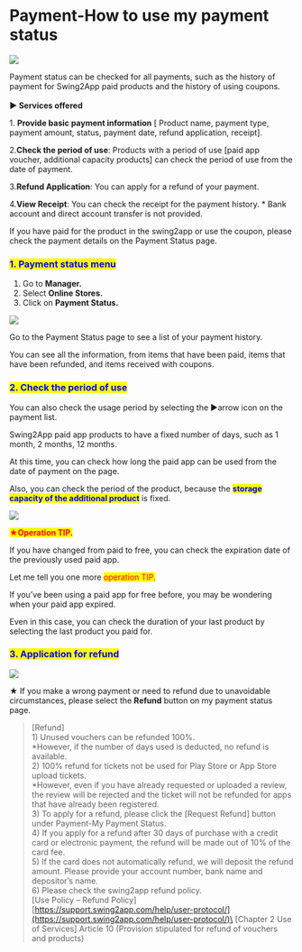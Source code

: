 # Payment-How to use my payment status

![](https://support.swing2app.com/wp-content/uploads/2018/10/ps1.png)

Payment status can be checked for all payments, such as the history of payment for Swing2App paid products and the history of using coupons.\
&#x20;\
**▶ Services offered**

1\. **Provide basic payment information** \[ Product name, payment type, payment amount, status, payment date, refund application, receipt].

2.**Check the period of use**: Products with a period of use \[paid app voucher, additional capacity products] can check the period of use from the date of payment.

3.**Refund Application**: You can apply for a refund of your payment.

4.**View Receipt**: You can check the receipt for the payment history. \* Bank account and direct account transfer is not provided.

If you have paid for the product in the swing2app or use the coupon, please check the payment details on the Payment Status page.



### <mark style="color:blue;">**1. Payment status menu**</mark>

1. Go to **Manager.**
2. Select **Online Stores.**
3. Click on **Payment Status.**

![](https://support.swing2app.com/wp-content/uploads/2018/10/payment1.png)

Go to the Payment Status page to see a list of your payment history.

You can see all the information, from items that have been paid, items that have been refunded, and items received with coupons.&#x20;



### <mark style="color:blue;">**2. Check the period of use**</mark>

You can also check the usage period by selecting the ▶arrow icon on the payment list.

Swing2App paid app products to have a fixed number of days, such as 1 month, 2 months, 12 months.

At this time, you can check how long the paid app can be used from the date of payment on the page.

Also, you can check the period of the product, because the <mark style="color:blue;">**storage capacity of the additional product**</mark> is fixed.&#x20;

![](https://support.swing2app.com/wp-content/uploads/2018/10/payment2.png)

<mark style="color:red;">**★Operation TIP.**</mark>

If you have changed from paid to free, you can check the expiration date of the previously used paid app.

Let me tell you one more <mark style="color:red;">operation TIP.</mark>

If you’ve been using a paid app for free before, you may be wondering when your paid app expired.

Even in this case, you can check the duration of your last product by selecting the last product you paid for.



### <mark style="color:blue;">**3. Application for refund**</mark>

![](https://support.swing2app.com/wp-content/uploads/2018/10/refund.png)

★ If you make a wrong payment or need to refund due to unavoidable circumstances, please select the **Refund** button on my payment status page.&#x20;

> \[Refund]\
> 1\) Unused vouchers can be refunded 100%.\
> \*However, if the number of days used is deducted, no refund is available.\
> 2\) 100% refund for tickets not be used for Play Store or App Store upload tickets.\
> \*However, even if you have already requested or uploaded a review, the review will be rejected and the ticket will not be refunded for apps that have already been registered.\
> 3\) To apply for a refund, please click the \[Request Refund] button under Payment-My Payment Status.\
> 4\) If you apply for a refund after 30 days of purchase with a credit card or electronic payment, the refund will be made out of 10% of the card fee.\
> 5\) If the card does not automatically refund, we will deposit the refund amount. Please provide your account number, bank name and depositor’s name.\
> 6\) Please check the swing2app refund policy.\
> \[Use Policy – Refund Policy]  [https://support.swing2app.com/help/user-protocol/](https://support.swing2app.com/help/user-protocol/)\
> \[Chapter 2 Use of Services] Article 10 (Provision stipulated for refund of vouchers and products)
